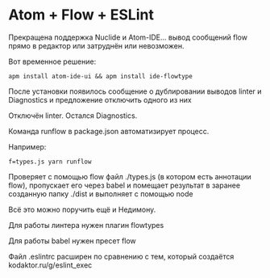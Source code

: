 #  Atom + Flow + ESLint

Прекращена поддержка Nuclide и Atom-IDE... вывод сообщений flow прямо в редактор или затруднён или невозможен.

Вот временное решение:

 `apm install atom-ide-ui && apm install ide-flowtype`

После установки появилось сообщение о дублировании выводов
 linter
 и
 Diagnostics
 и предложение отключить одного из них

Отключён linter. Остался Diagnostics.



Команда runflow в package.json автоматизирует процесс.

Например:

`f=types.js yarn runflow`

Проверяет с помощью flow файл ./types.js (в котором есть аннотации flow), пропускает его через babel и помещает результат в заранее созданную папку ./dist и выполняет с помощью node



Всё это можно поручить ещё и Недимону.



Для работы линтера нужен плагин flowtypes

Для работы babel нужен пресет flow

Файл .eslintrc расширен по сравнению с тем, который создаётся kodaktor.ru/g/eslint_exec

 